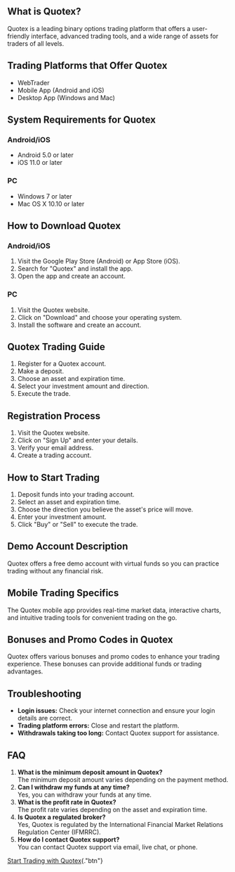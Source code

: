 ## What is Quotex?

Quotex is a leading binary options trading platform that offers a
user-friendly interface, advanced trading tools, and a wide range of
assets for traders of all levels.

## Trading Platforms that Offer Quotex

-   WebTrader
-   Mobile App (Android and iOS)
-   Desktop App (Windows and Mac)

## System Requirements for Quotex

### Android/iOS

-   Android 5.0 or later
-   iOS 11.0 or later

### PC

-   Windows 7 or later
-   Mac OS X 10.10 or later

## How to Download Quotex

### Android/iOS

1.  Visit the Google Play Store (Android) or App Store (iOS).
2.  Search for "Quotex" and install the app.
3.  Open the app and create an account.

### PC

1.  Visit the Quotex website.
2.  Click on "Download" and choose your operating system.
3.  Install the software and create an account.

## Quotex Trading Guide

1.  Register for a Quotex account.
2.  Make a deposit.
3.  Choose an asset and expiration time.
4.  Select your investment amount and direction.
5.  Execute the trade.

## Registration Process

1.  Visit the Quotex website.
2.  Click on "Sign Up" and enter your details.
3.  Verify your email address.
4.  Create a trading account.

## How to Start Trading

1.  Deposit funds into your trading account.
2.  Select an asset and expiration time.
3.  Choose the direction you believe the asset\'s price will move.
4.  Enter your investment amount.
5.  Click "Buy" or "Sell" to execute the trade.

## Demo Account Description

Quotex offers a free demo account with virtual funds so you can practice
trading without any financial risk.

## Mobile Trading Specifics

The Quotex mobile app provides real-time market data, interactive
charts, and intuitive trading tools for convenient trading on the go.

## Bonuses and Promo Codes in Quotex

Quotex offers various bonuses and promo codes to enhance your trading
experience. These bonuses can provide additional funds or trading
advantages.

## Troubleshooting

-   **Login issues:** Check your internet connection and ensure your
    login details are correct.
-   **Trading platform errors:** Close and restart the platform.
-   **Withdrawals taking too long:** Contact Quotex support for
    assistance.

## FAQ

1.  **What is the minimum deposit amount in Quotex?**\
    The minimum deposit amount varies depending on the payment method.
2.  **Can I withdraw my funds at any time?**\
    Yes, you can withdraw your funds at any time.
3.  **What is the profit rate in Quotex?**\
    The profit rate varies depending on the asset and expiration time.
4.  **Is Quotex a regulated broker?**\
    Yes, Quotex is regulated by the International Financial Market
    Relations Regulation Center (IFMRRC).
5.  **How do I contact Quotex support?**\
    You can contact Quotex support via email, live chat, or phone.

[Start Trading with
Quotex](\%22https://traff.sbs/brokerqxlid\%22){."btn"}

